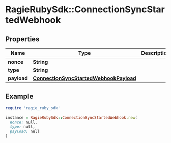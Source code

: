 # RagieRubySdk::ConnectionSyncStartedWebhook

## Properties

| Name | Type | Description | Notes |
| ---- | ---- | ----------- | ----- |
| **nonce** | **String** |  |  |
| **type** | **String** |  |  |
| **payload** | [**ConnectionSyncStartedWebhookPayload**](ConnectionSyncStartedWebhookPayload.md) |  |  |

## Example

```ruby
require 'ragie_ruby_sdk'

instance = RagieRubySdk::ConnectionSyncStartedWebhook.new(
  nonce: null,
  type: null,
  payload: null
)
```


